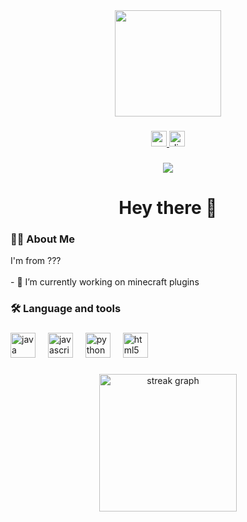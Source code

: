 <div align="center">
  <img height="170" src="https://cdn.discordapp.com/attachments/737244833856356412/1198599553616724028/39136fd174a7fe806c4827d496f58b88.gif?ex=65bf7dd2&is=65ad08d2&hm=738e949f980671ffa3d2d1b7074d7e4581d2be84b268fa7f1e6229adcc5e8609&"  />
</div>

###

<div align="center">
  <a href="https://youtube.com/@minelyumprojects" target="_blank">
    <img src="https://img.shields.io/static/v1?message=Youtube&logo=youtube&label=&color=FF0000&logoColor=white&labelColor=&style=for-the-badge" height="25" alt="youtube logo"  />
  </a>
  <a href="https://discordapp.com/users/735244248538152970" target="_blank">
    <img src="https://img.shields.io/static/v1?message=Discord&logo=discord&label=&color=7289DA&logoColor=white&labelColor=&style=for-the-badge" height="25" alt="discord logo"  />
  </a>
</div>

###

<div align="center">
  <img src="https://visitor-badge.laobi.icu/badge?page_id=deluxestarr.deluxestarr&"  />
</div>

###

<h1 align="center">Hey there 👋</h1>

###

<h3 align="left">👩‍💻  About Me</h3>
<p align="left">I'm from ???<br><br>- 🔭 I’m currently working on minecraft plugins</p>
<p align="left"> </p>


<h3 align="left">🛠 Language and tools</h3>

###

<div align="left">
  <img src="https://cdn.jsdelivr.net/gh/devicons/devicon/icons/java/java-original.svg" height="40" alt="java logo"  />
  <img width="12" />
  <img src="https://cdn.jsdelivr.net/gh/devicons/devicon/icons/javascript/javascript-original.svg" height="40" alt="javascript logo"  />
  <img width="12" />
  <img src="https://cdn.jsdelivr.net/gh/devicons/devicon/icons/python/python-original.svg" height="40" alt="python logo"  />
  <img width="12" />
  <img src="https://cdn.jsdelivr.net/gh/devicons/devicon/icons/html5/html5-original.svg" height="40" alt="html5 logo"  />
</div>

###

###

<div align="center">
  <img src="https://streak-stats.demolab.com?user=deluxestarr&locale=en&mode=daily&theme=dark&hide_border=false&border_radius=5&order=3" height="220" alt="streak graph"  />
</div>

###
